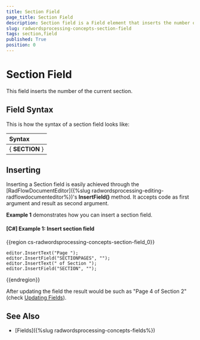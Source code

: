 ```yaml
---
title: Section Field
page_title: Section Field
description: Section field is a Field element that inserts the number of the current section.
slug: radwordsprocessing-concepts-section-field
tags: section,field
published: True
position: 0
---
```


# Section Field

This field inserts the number of the current section.

## Field Syntax

This is how the syntax of a section field looks like:

| Syntax   											  |
| :---     											  |
| { **SECTION** } |    


## Inserting

Inserting a Section field is easily achieved through the [RadFlowDocumentEditor]({%slug radwordsprocessing-editing-radflowdocumenteditor%})'s __InsertField()__ method. It accepts code as first argument and result as second argument.

__Example 1__ demonstrates how you can insert a section field.
         
#### __[C#] Example 1: Insert section field__

{{region cs-radwordsprocessing-concepts-section-field_0}}
	            
	editor.InsertText("Page ");
	editor.InsertField("SECTIONPAGES", "");
	editor.InsertText(" of Section ");
	editor.InsertField("SECTION", "");

{{endregion}}


After updating the field the result would be such as "Page 4 of Section 2" (check [Updating Fields](https://docs.telerik.com/devtools/document-processing/libraries/radwordsprocessing/concepts/fields/fields#updating-fields)).

## See Also

* [Fields]({%slug radwordsprocessing-concepts-fields%}) 
